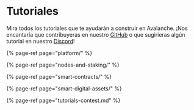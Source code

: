 # Tutoriales

Mira todos los tutoriales que te ayudarán a construir en Avalanche. ¡Nos encantaría que contribuyeras en nuestro [GitHub](https://github.com/ava-labs) o que sugirieras algún tutorial en nuestro [Discord](https://chat.avax.network)!

{% page-ref page="platform/" %}

{% page-ref page="nodes-and-staking/" %}

{% page-ref page="smart-contracts/" %}

{% page-ref page="smart-digital-assets/" %}

{% page-ref page="tutorials-contest.md" %}

